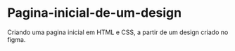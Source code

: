 # Pagina-inicial-de-um-design
Criando uma pagina inicial em HTML e CSS, a partir de um design criado no figma.
